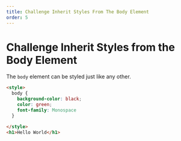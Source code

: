 ```yaml
---
title: Challenge Inherit Styles From The Body Element
order: 5
---
```

# Challenge Inherit Styles from the Body Element

The `body` element can be styled just like any other.

```html
<style>
  body {
    background-color: black;
    color: green;
    font-family: Monospace
  }

</style>
<h1>Hello World</h1>
```
